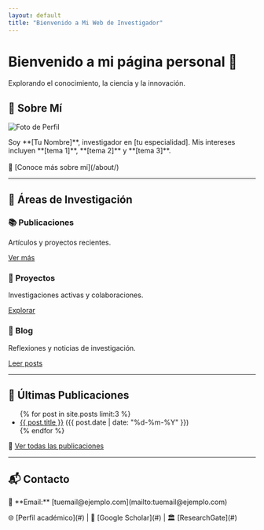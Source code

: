 ```yaml
---
layout: default
title: "Bienvenido a Mi Web de Investigador"
---
```


<div class="hero">
  <h1>Bienvenido a mi página personal 👋</h1>
  <p>Explorando el conocimiento, la ciencia y la innovación.</p>
</div>

## 📌 Sobre Mí  

<div class="about-me">
  <img src="/assets/images/foto-perfil.jpg" alt="Foto de Perfil" class="profile-pic">
  <p>
    Soy **[Tu Nombre]**, investigador en [tu especialidad].  
    Mis intereses incluyen **[tema 1]**, **[tema 2]** y **[tema 3]**.  
    <br><br>
    📄 [Conoce más sobre mí](/about/)
  </p>
</div>

---

## 🔎 Áreas de Investigación  

<div class="sections">
  <div class="section">
    <h3>📚 Publicaciones</h3>
    <p>Artículos y proyectos recientes.</p>
    <a href="/publications/" class="btn">Ver más</a>
  </div>

  <div class="section">
    <h3>🚀 Proyectos</h3>
    <p>Investigaciones activas y colaboraciones.</p>
    <a href="/projects/" class="btn">Explorar</a>
  </div>

  <div class="section">
    <h3>📝 Blog</h3>
    <p>Reflexiones y noticias de investigación.</p>
    <a href="/blog/" class="btn">Leer posts</a>
  </div>
</div>

---

## 📰 Últimas Publicaciones  

<ul class="post-list">
  {% for post in site.posts limit:3 %}
    <li>
      <a href="{{ post.url }}">{{ post.title }}</a>  
      <span class="post-date">({{ post.date | date: "%d-%m-%Y" }})</span>
    </li>
  {% endfor %}
</ul>

📌 [Ver todas las publicaciones](/blog/)

---

## 📬 Contacto  

<div class="contact-info">
  <p>📧 **Email:** [tuemail@ejemplo.com](mailto:tuemail@ejemplo.com)</p>
  <p>🌐 [Perfil académico](#) | 🔬 [Google Scholar](#) | 🏛️ [ResearchGate](#)</p>
</div>

